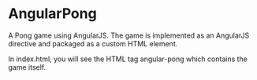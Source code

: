 AngularPong
===========

A Pong game using AngularJS.  The game is implemented as an AngularJS directive and packaged as a custom HTML element.

In index.html, you will see the HTML tag angular-pong which contains the game itself.
